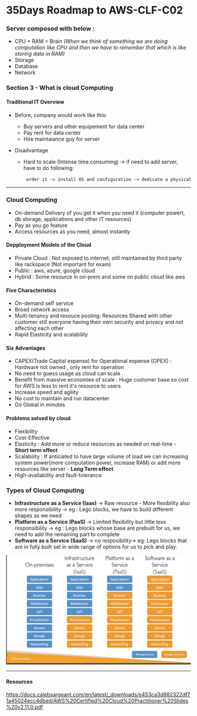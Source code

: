 # 35Days Roadmap to AWS-CLF-C02

### Server composed with below :
* CPU + RAM =  Brain *(When we think of something we are doing computation like CPU and then we have to remember that which is like storing data in RAM)*
* Storage
* Database
* Network 

### Section 3 - What is cloud Computing
#### Traditional IT Overview 
* Before, company would work like this: 
    * Buy servers and other equipement for data center
    * Pay rent for data center
    * Hire maintaiance guy for server

* Disadvantage
    * Hard to scale (Intense time consuming) -> if need to add server, have to do following: 
       ```markdown
        order it -> install OS and configuration -> dedicate a physical space 
        ```

-----   
### Cloud Computing
*   On-demand Delivery of you get it when you need it (computer powert, db storage, applications and other IT resources)
*   Pay as you go feature
* Access resources as you need, almost instantly

#### Depployment Models of the Cloud
* Private Cloud : Not exposed to internet, still maintained by third party like rackspace (Not important for exam)
* Public : aws, azure, google cloud
* Hybrid : Some resource in on-prem and some on public cloud like aws

#### Five Characteristics
*   On-demand self service
* Broad network access
* Multi-tenancy and resouce pooling: Resources Shared with other customer still everyone having their own security and privacy and not affecting each other
*   Rapid Elasticity and scalability

#### Six Advantages 
* CAPEX(Trade Capital expense) for Operational expense (OPEX) : Hardware not owned , only rent for operation
* No need to guess usage as cloud can scale .
* Benefit from massive economies of scale : Huge customer base so cost for AWS is less to rent it's resource to users
* Increase speed and agility
* No cost to maintain and run datacenter
* Go Global in minutes

#### Problems solved by cloud
 * Flexibility
 * Cost-Effective
 * Elasticity : Add more or reduce resources as needed on real-time - **Short term effect**
 * Scalability : If anticiated to have large volume of load we can increasing system power(more computation power, increase RAM) or add more resources like server  - **Long Term effect**
 * High-avaliability and fault-tolerance

 ### Types of Cloud Computing

* **Infrastructure as a Service (Iaas)** ->  Raw resource - More flexibility also more responsibility 
-> eg :  Lego blocks, we have to build different shapes as we need
*  **Platform as a Service (PaaS)**  -> Limited flexibility but little less responsibility -> 
 eg :  Lego blocks whose base are prebuilt for us, we need to add the remaining part to complete
* **Software as a Service (SaaS)** -> no resposibility->  eg:  Lego blocks that are in fully built set in wide range of options for us to pick and play. 

![alt text](images/types-of-cloud-computing.png)



-----   
#### Resources
https://docs.calebsargeant.com/en/latest/_downloads/e453ca3d882322df71a45024ecc4dbed/AWS%20Certified%20Cloud%20Practitioner%20Slides%20v2.11.0.pdf
